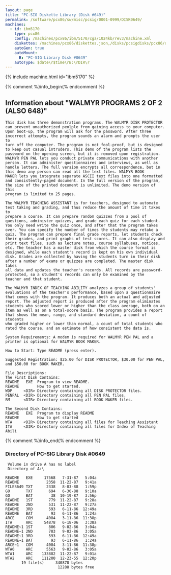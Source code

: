 ```yaml
---
layout: page
title: "PC-SIG Diskette Library (Disk #649)"
permalink: /software/pcx86/sw/misc/pcsig/0001-0999/DISK0649/
machines:
  - id: ibm5170
    type: pcx86
    config: /machines/pcx86/ibm/5170/cga/1024kb/rev3/machine.xml
    diskettes: /machines/pcx86/diskettes.json,/disks/pcsigdisks/pcx86/diskettes.json
    autoGen: true
    autoMount:
      B: "PC-SIG Library Disk #0649"
    autoType: $date\r$time\rB:\rDIR\r
---
```


{% include machine.html id="ibm5170" %}

{% comment %}info_begin{% endcomment %}

## Information about "WALMYR PROGRAMS 2 OF 2 (ALSO 648)"

    This disk has three demonstration programs. The WALMYR DISK PROTECTOR
    can prevent unauthorized peolple from gaining access to your computer.
    Upon boot-up, the program will ask for the password. After three
    incorrect attempts, the program sounds an alarm and prompts the user to
    turn off the computer. The program is not fool-proof, but is designed
    to keep out casual intruders. This demo of the program lists the
    password on the opening screen, but it is removed upon registration.
    WALMYR PEN PAL lets you conduct private communications with another
    person. It can administer questionnaires and interviews, as well as
    handle letters. The full version encrypts all correspondence, but in
    this demo any person can read all the text files. WALMYR BOOK
    MAKER lets you integrate separate ASCII text files into one formatted
    and consistently-paged document. In the full version of the program,
    the size of the printed document is unlimited. The demo version of this
    program is limited to 25 pages.
    
    The WALMYR TEACHING ASSISTANT is for teachers, designed to automate
    test taking and grading, and thus reduce the amount of time it takes to
    prepare a course. It can prepare random quizzes from a pool of
    questions, administer quizzes, and grade each quiz for each student.
    You only need write the quiz once, and after that the program takes
    over. You can specify the number of times the students may retake a
    quiz. The program can prepare final grade reports, let students check
    their grades, and print graphs of test scores. It can also display and
    print text files, such as lecture notes, course syllabuses, notices,
    etc. The teacher has a master disk from which the course format is
    designed, while each student's record is kept on his own individual
    disk. Grades are collected by having the students turn in their disk
    after a number of exams or quizzes are completed. The master disk takes
    all data and updates the teacher's records. All records are password-
    protected, so a student's records can only be examined by the
    teacher and that student.
    
    The WALMYR INDEX OF TEACHING ABILITY analyzes a group of students'
    evaluations of the teacher's performance, based upon a questionnaire
    that comes with the program. It produces both an actual and adjusted
    report. The adjusted report is produced after the program eliminates
    students who scored lower or higher than the class average, both on an
    item as well as on a total-score basis. The program provides a report
    that shows the mean, range, and standard deviation, a count of students
    who graded higher or lower than normal, a count of total students who
    rated the course, and an estimate of how consistent the data is.
    
    System Requirements: A modem is required for WALMYR PEN PAL and a
    printer is optional for WALMYR BOOK MAKER.
    
    How to Start: Type README (press enter).
    
    Suggested Registration: $25.00 for DISK PROTECTOR, $30.00 for PEN PAL,
    and $50.00 for BOOK MAKER.
    
    File Descriptions:
    The First Disk Contains:
    README   EXE  Program to view README.
    README        How to get started.
    WDP     <DIR> Directory containing all DISK PROTECTOR files.
    PENPAL  <DIR> Directory containing all PEN PAL files.
    BM      <DIR> Directory containing all BOOK MAKER files.
    
    The Second Disk Contains:
    README   EXE  Program to display README
    README        How to get started
    WTA     <DIR> Directory containing all files for Teaching Assistant
    ITA     <DIR> Directory containing all files for Index of Teaching Abili
{% comment %}info_end{% endcomment %}


### Directory of PC-SIG Library Disk #0649

     Volume in drive A has no label
     Directory of A:\

    README   EXE     17568   7-31-87   5:04a
    README            2358  11-22-87   9:41a
    FILES649 TXT      2338   8-03-88   1:59p
    GO       TXT       694   6-30-88   9:10a
    GO       BAT        38  10-19-87   3:56p
    README   1ST       779  11-22-87   9:28a
    README   2ND       531  11-22-87   9:27a
    README   3RD       593   6-11-86  12:49a
    README   BAT        93   6-11-86   1:24a
    ARCE     COM      4084   3-11-86  11:38p
    ITA      ARC     54878   6-18-06   3:38a
    README~1 1ST       806   9-02-86   3:04a
    README~1 2ND       703   9-02-86   3:05a
    README~1 3RD       593   6-11-86  12:49a
    README~1 BAT        93   6-11-86   1:24a
    ARCE~1   COM      4084   3-11-86  11:38p
    WTA0     ARC      5563   9-02-86   3:05a
    WTA1     ARC    133882  11-22-87   9:01a
    WTA2     ARC    111200  12-23-55  12:20p
           19 file(s)     340878 bytes
                           12288 bytes free
